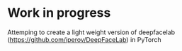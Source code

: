 # Work in progress

Attemping to create a light weight version of deepfacelab  (https://github.com/iperov/DeepFaceLab) in PyTorch
 
